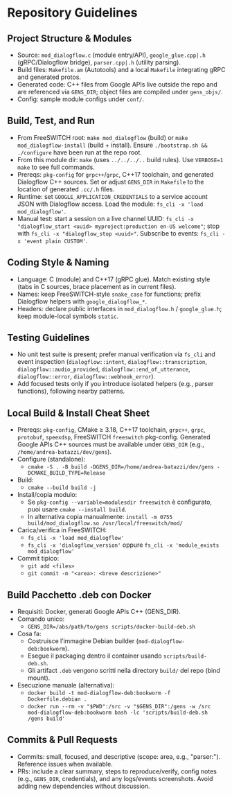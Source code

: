 # Repository Guidelines

## Project Structure & Modules
- Source: `mod_dialogflow.c` (module entry/API), `google_glue.cpp|.h` (gRPC/Dialogflow bridge), `parser.cpp|.h` (utility parsing).
- Build files: `Makefile.am` (Autotools) and a local `Makefile` integrating gRPC and generated protos.
- Generated code: C++ files from Google APIs live outside the repo and are referenced via `GENS_DIR`; object files are compiled under `gens_objs/`.
- Config: sample module configs under `conf/`.

## Build, Test, and Run
- From FreeSWITCH root: `make mod_dialogflow` (build) or `make mod_dialogflow-install` (build + install). Ensure `./bootstrap.sh && ./configure` have been run at the repo root.
- From this module dir: `make` (uses `../../../..` build rules). Use `VERBOSE=1 make` to see full commands.
- Prereqs: `pkg-config` for `grpc++`/`grpc`, C++17 toolchain, and generated Dialogflow C++ sources. Set or adjust `GENS_DIR` in `Makefile` to the location of generated `.cc/.h` files.
- Runtime: set `GOOGLE_APPLICATION_CREDENTIALS` to a service account JSON with Dialogflow access. Load the module: `fs_cli -x 'load mod_dialogflow'`.
- Manual test: start a session on a live channel UUID: `fs_cli -x "dialogflow_start <uuid> myproject:production en-US welcome"`; stop with `fs_cli -x "dialogflow_stop <uuid>"`. Subscribe to events: `fs_cli -x 'event plain CUSTOM'`.

## Coding Style & Naming
- Language: C (module) and C++17 (gRPC glue). Match existing style (tabs in C sources, brace placement as in current files).
- Names: keep FreeSWITCH-style `snake_case` for functions; prefix Dialogflow helpers with `google_dialogflow_*`.
- Headers: declare public interfaces in `mod_dialogflow.h` / `google_glue.h`; keep module-local symbols `static`.

## Testing Guidelines
- No unit test suite is present; prefer manual verification via `fs_cli` and event inspection (`dialogflow::intent`, `dialogflow::transcription`, `dialogflow::audio_provided`, `dialogflow::end_of_utterance`, `dialogflow::error`, `dialogflow::webhook_error`).
- Add focused tests only if you introduce isolated helpers (e.g., parser functions), following nearby patterns.

## Local Build & Install Cheat Sheet
- Prereqs: `pkg-config`, CMake ≥ 3.18, C++17 toolchain, `grpc++`, `grpc`, `protobuf`, `speexdsp`, FreeSWITCH `freeswitch` pkg-config. Generated Google APIs C++ sources must be available under `GENS_DIR` (e.g., `/home/andrea-batazzi/dev/gens`).
- Configure (standalone):
  - `cmake -S . -B build -DGENS_DIR=/home/andrea-batazzi/dev/gens -DCMAKE_BUILD_TYPE=Release`
- Build:
  - `cmake --build build -j`
- Install/copia modulo:
  - Se `pkg-config --variable=modulesdir freeswitch` è configurato, puoi usare `cmake --install build`.
  - In alternativa copia manualmente: `install -m 0755 build/mod_dialogflow.so /usr/local/freeswitch/mod/`
- Carica/verifica in FreeSWITCH:
  - `fs_cli -x 'load mod_dialogflow'`
  - `fs_cli -x 'dialogflow_version'` oppure `fs_cli -x 'module_exists mod_dialogflow'`
- Commit tipico:
  - `git add <files>`
  - `git commit -m "<area>: <breve descrizione>"`

## Build Pacchetto .deb con Docker
- Requisiti: Docker, generati Google APIs C++ (GENS_DIR).
- Comando unico:
  - `GENS_DIR=/abs/path/to/gens scripts/docker-build-deb.sh`
- Cosa fa:
  - Costruisce l’immagine Debian builder (`mod-dialogflow-deb:bookworm`).
  - Esegue il packaging dentro il container usando `scripts/build-deb.sh`.
  - Gli artifact `.deb` vengono scritti nella directory `build/` del repo (bind mount).
- Esecuzione manuale (alternativa):
  - `docker build -t mod-dialogflow-deb:bookworm -f Dockerfile.debian .`
  - `docker run --rm -v "$PWD":/src -v "$GENS_DIR":/gens -w /src mod-dialogflow-deb:bookworm bash -lc 'scripts/build-deb.sh /gens build'`

## Commits & Pull Requests
- Commits: small, focused, and descriptive (scope: area, e.g., "parser:"). Reference issues when available.
- PRs: include a clear summary, steps to reproduce/verify, config notes (e.g., `GENS_DIR`, credentials), and any logs/events screenshots. Avoid adding new dependencies without discussion.
